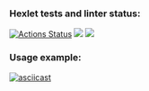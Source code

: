 ### Hexlet tests and linter status:
[![Actions Status](https://github.com/oiv84/frontend-project-lvl2/workflows/hexlet-check/badge.svg)](https://github.com/oiv84/frontend-project-lvl2/actions)
<a href="https://codeclimate.com/github/oiv84/frontend-project-lvl2/maintainability"><img src="https://api.codeclimate.com/v1/badges/e415685d19c162900bcc/maintainability" /></a>
<a href="https://codeclimate.com/github/oiv84/frontend-project-lvl2/test_coverage"><img src="https://api.codeclimate.com/v1/badges/e415685d19c162900bcc/test_coverage" /></a>

### Usage example:
[![asciicast](https://asciinema.org/a/hxehiCa3eXy1cwk8G6FZeGGzO.svg)](https://asciinema.org/a/hxehiCa3eXy1cwk8G6FZeGGzO)